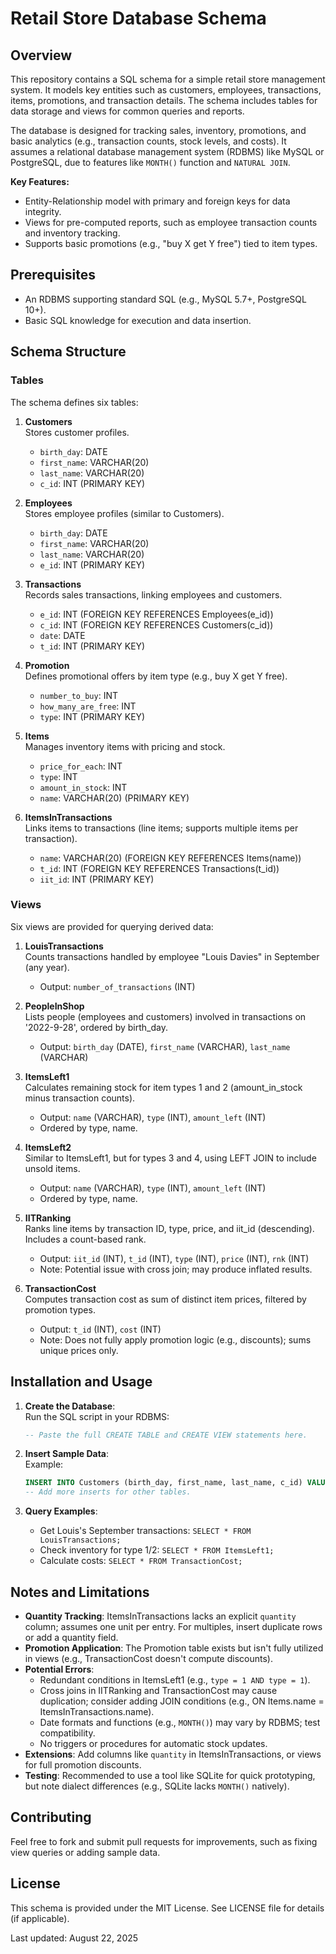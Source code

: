 # Retail Store Database Schema

## Overview
This repository contains a SQL schema for a simple retail store management system. It models key entities such as customers, employees, transactions, items, promotions, and transaction details. The schema includes tables for data storage and views for common queries and reports.

The database is designed for tracking sales, inventory, promotions, and basic analytics (e.g., transaction counts, stock levels, and costs). It assumes a relational database management system (RDBMS) like MySQL or PostgreSQL, due to features like `MONTH()` function and `NATURAL JOIN`.

**Key Features:**
- Entity-Relationship model with primary and foreign keys for data integrity.
- Views for pre-computed reports, such as employee transaction counts and inventory tracking.
- Supports basic promotions (e.g., "buy X get Y free") tied to item types.

## Prerequisites
- An RDBMS supporting standard SQL (e.g., MySQL 5.7+, PostgreSQL 10+).
- Basic SQL knowledge for execution and data insertion.

## Schema Structure

### Tables
The schema defines six tables:

1. **Customers**  
   Stores customer profiles.  
   - `birth_day`: DATE  
   - `first_name`: VARCHAR(20)  
   - `last_name`: VARCHAR(20)  
   - `c_id`: INT (PRIMARY KEY)  

2. **Employees**  
   Stores employee profiles (similar to Customers).  
   - `birth_day`: DATE  
   - `first_name`: VARCHAR(20)  
   - `last_name`: VARCHAR(20)  
   - `e_id`: INT (PRIMARY KEY)  

3. **Transactions**  
   Records sales transactions, linking employees and customers.  
   - `e_id`: INT (FOREIGN KEY REFERENCES Employees(e_id))  
   - `c_id`: INT (FOREIGN KEY REFERENCES Customers(c_id))  
   - `date`: DATE  
   - `t_id`: INT (PRIMARY KEY)  

4. **Promotion**  
   Defines promotional offers by item type (e.g., buy X get Y free).  
   - `number_to_buy`: INT  
   - `how_many_are_free`: INT  
   - `type`: INT (PRIMARY KEY)  

5. **Items**  
   Manages inventory items with pricing and stock.  
   - `price_for_each`: INT  
   - `type`: INT  
   - `amount_in_stock`: INT  
   - `name`: VARCHAR(20) (PRIMARY KEY)  

6. **ItemsInTransactions**  
   Links items to transactions (line items; supports multiple items per transaction).  
   - `name`: VARCHAR(20) (FOREIGN KEY REFERENCES Items(name))  
   - `t_id`: INT (FOREIGN KEY REFERENCES Transactions(t_id))  
   - `iit_id`: INT (PRIMARY KEY)  

### Views
Six views are provided for querying derived data:

1. **LouisTransactions**  
   Counts transactions handled by employee "Louis Davies" in September (any year).  
   - Output: `number_of_transactions` (INT)  

2. **PeopleInShop**  
   Lists people (employees and customers) involved in transactions on '2022-9-28', ordered by birth_day.  
   - Output: `birth_day` (DATE), `first_name` (VARCHAR), `last_name` (VARCHAR)  

3. **ItemsLeft1**  
   Calculates remaining stock for item types 1 and 2 (amount_in_stock minus transaction counts).  
   - Output: `name` (VARCHAR), `type` (INT), `amount_left` (INT)  
   - Ordered by type, name.  

4. **ItemsLeft2**  
   Similar to ItemsLeft1, but for types 3 and 4, using LEFT JOIN to include unsold items.  
   - Output: `name` (VARCHAR), `type` (INT), `amount_left` (INT)  
   - Ordered by type, name.  

5. **IITRanking**  
   Ranks line items by transaction ID, type, price, and iit_id (descending). Includes a count-based rank.  
   - Output: `iit_id` (INT), `t_id` (INT), `type` (INT), `price` (INT), `rnk` (INT)  
   - Note: Potential issue with cross join; may produce inflated results.  

6. **TransactionCost**  
   Computes transaction cost as sum of distinct item prices, filtered by promotion types.  
   - Output: `t_id` (INT), `cost` (INT)  
   - Note: Does not fully apply promotion logic (e.g., discounts); sums unique prices only.  

## Installation and Usage
1. **Create the Database**:  
   Run the SQL script in your RDBMS:  
   ```sql
   -- Paste the full CREATE TABLE and CREATE VIEW statements here.
   ```

2. **Insert Sample Data**:  
   Example:  
   ```sql
   INSERT INTO Customers (birth_day, first_name, last_name, c_id) VALUES ('1990-01-01', 'John', 'Doe', 1);
   -- Add more inserts for other tables.
   ```

3. **Query Examples**:  
   - Get Louis's September transactions: `SELECT * FROM LouisTransactions;`  
   - Check inventory for type 1/2: `SELECT * FROM ItemsLeft1;`  
   - Calculate costs: `SELECT * FROM TransactionCost;`

## Notes and Limitations
- **Quantity Tracking**: ItemsInTransactions lacks an explicit `quantity` column; assumes one unit per entry. For multiples, insert duplicate rows or add a quantity field.
- **Promotion Application**: The Promotion table exists but isn't fully utilized in views (e.g., TransactionCost doesn't compute discounts).
- **Potential Errors**: 
  - Redundant conditions in ItemsLeft1 (e.g., `type = 1 AND type = 1`).
  - Cross joins in IITRanking and TransactionCost may cause duplication; consider adding JOIN conditions (e.g., ON Items.name = ItemsInTransactions.name).
  - Date formats and functions (e.g., `MONTH()`) may vary by RDBMS; test compatibility.
  - No triggers or procedures for automatic stock updates.
- **Extensions**: Add columns like `quantity` in ItemsInTransactions, or views for full promotion discounts.
- **Testing**: Recommended to use a tool like SQLite for quick prototyping, but note dialect differences (e.g., SQLite lacks `MONTH()` natively).

## Contributing
Feel free to fork and submit pull requests for improvements, such as fixing view queries or adding sample data.

## License
This schema is provided under the MIT License. See LICENSE file for details (if applicable).

Last updated: August 22, 2025
